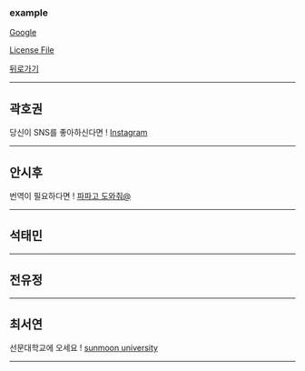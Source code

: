 ### example

[Google](https://www.google.com)

[License File](./LICENSE)


[뒤로가기](./README.md)

* * *
## 곽호권
당신이 SNS를 좋아하신다면 !
[Instagram](https://www.instagram.com/) 
_ _ _
## 안시후
번역이 필요하다면 !
[파파고 도와줘@](https://papago.naver.com/)
  
_ _ _
## 석태민
  
_ _ _
## 전유정
  
_ _ _
## 최서연
선문대학교에 오세요 !
[sunmoon university](https://lily.sunmoon.ac.kr/MainDefault.aspx)  
_ _ _



